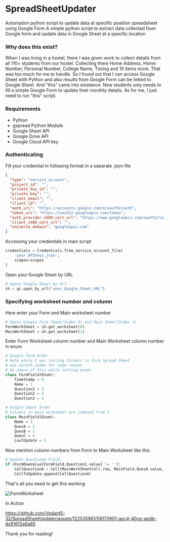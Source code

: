 # SpreadSheetUpdater

Automation python script to update data at specific position spreadsheet using Google Form
A simple python script to extract data collected from Google form and update data in Google Sheet at a specific location

### Why does this exist?

When I was living in a hostel, there I was given work to collect details from all 110+ students from our hostel. Collecting there Home Address, Home Number, Personal Number, College Name, Timing and 10 items more. That was too much for me to handle. So I found out that I can access Google Sheet with Python and also results from Google Form can be linked to Google Sheet.
And "this" came into existance.
Now students only needs to fill a simple Google Form to update their monthly details.
As for me, I just need to run "this" script.

### Requirements

- Python
- gspread Python Module
- Google Sheet API
- Google Drive API
- Google Cloud API key

### Authenticating

Fill your credential in following format in a separate .json file

``` json
{
  "type": "service_account",
  "project_id": "",
  "private_key_id": "",
  "private_key": "",
  "client_email": "",
  "client_id": "",
  "auth_uri": "https://accounts.google.com/o/oauth2/auth",
  "token_uri": "https://oauth2.googleapis.com/token",
  "auth_provider_x509_cert_url": "https://www.googleapis.com/oauth2/v1/certs",
  "client_x509_cert_url": "",
  "universe_domain": "googleapis.com"
}
```

Accessing your credentials in main script

``` python
credentials = Credentials.from_service_account_file(
    'your_APIkeys.json',
    scopes=scopes
)
```

Open your Google Sheet by URL

``` python
# Opens Google Sheet by Url
sh = gc.open_by_url("your_Google_Sheet_URL")
```

### Specifying worksheet number and column

Here enter your Form and Main worksheet number

``` python
# Opens Google Form Sheet(Index 0) and Main Sheet(Index 1)
FormWorkSheet = sh.get_worksheet(0)
MainWorkSheet = sh.get_worksheet(1)
```

Enter Form Worksheet column number and Main Worksheet column number in enum
``` python
# Google Form Order
# Note while I was testing Columns in Form Spread Sheet
# was zeroth index for some reason
# be aware of this while setting enums
class FormField(Enum):
    TimeStamp = 0
    Name = 1
    Question1 = 2
    Question2 = 3
    Question3 = 4

# Google Sheet Order
# Columns in main worksheet are indexed from 1
class MainField(Enum):
    Name = 1
    QuesA = 2
    QuesB = 3
    QuesC = 4
    LastUpdate = 5
```

Now mention column numbers from Form to Main Worksheet like this
``` python
# Update QuestionA Field
if (FormRowValue[FormField.Question1.value] != ''):
    CellQuestionA = Cell(MainWorkSheetCell.row, MainField.QuesA.value, FormRowValue[FormField.Question1.value])
    CellToUpdate.append(CellQuestionA)
```

That's all you need to get this working

![FormWorksheet](https://github.com/VedantS-32/SpreadSheetUpdater/assets/122535961/80f1bf2e-9f55-4a91-b9cc-24493fe73f60)

In Action

https://github.com/VedantS-32/SpreadSheetUpdater/assets/122535961/58170901-aec4-40ce-aedb-dc81612a6a65

Thank you for reading!
